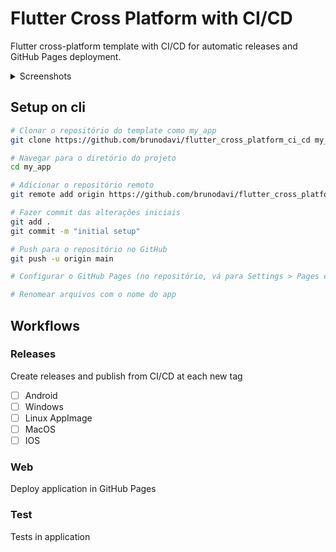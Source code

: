# Flutter Cross Platform with CI/CD

Flutter cross-platform template with CI/CD for automatic releases and GitHub Pages deployment.

<details>
  <summary>Screenshots</summary>

<div align="center">
  <a href="https://brunodavi.github.io/flutter_cross_platform_ci_cd/">
    <img src="https://github.com/user-attachments/assets/11999f08-700e-4238-919f-2e27a18fc5b1" alt="Desktop Page">
    <img src="https://github.com/user-attachments/assets/421aae2b-a483-4422-a7d4-124ecba25ef0" alt="Phone Page 1" width="49%">
    <img src="https://github.com/user-attachments/assets/4f815bd3-2a8d-4a74-b2f4-cf0431ca7763" alt="Phone Page 2" width="49%">
  </a>
</div>

</details>

## Setup on cli

```bash
# Clonar o repositório do template como my_app
git clone https://github.com/brunodavi/flutter_cross_platform_ci_cd my_app

# Navegar para o diretório do projeto
cd my_app

# Adicionar o repositório remoto
git remote add origin https://github.com/brunodavi/flutter_cross_platform_ci_cd

# Fazer commit das alterações iniciais
git add .
git commit -m "initial setup"

# Push para o repositório no GitHub
git push -u origin main

# Configurar o GitHub Pages (no repositório, vá para Settings > Pages e selecione a branch 'gh-pages')

# Renomear arquivos com o nome do app
```

## Workflows

### Releases
Create releases and publish from CI/CD at each new tag
- [ ] Android
- [ ] Windows
- [ ] Linux AppImage
- [ ] MacOS
- [ ] IOS

### Web
Deploy application in GitHub Pages

### Test
Tests in application
